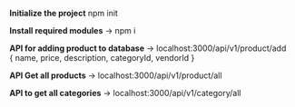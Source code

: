 **Initialize the project** 
npm init 

**Install required modules**
 -> npm i

**API for adding product to database**
 -> localhost:3000/api/v1/product/add  
{
name,
price,
description,
categoryId,
vendorId
}

**API Get all products** 
 -> localhost:3000/api/v1/product/all

**API to get all categories**
 -> localhost:3000/api/v1/category/all


